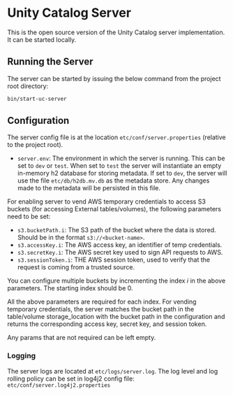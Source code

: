 # Unity Catalog Server

This is the open source version of the Unity Catalog server implementation. It can be started locally.

## Running the Server

The server can be started by issuing the below command from the project root directory:

```sh
bin/start-uc-server
```

## Configuration

The server config file is at the location `etc/conf/server.properties` (relative to the project root).

- `server.env`: The environment in which the server is running. This can be set to `dev` or `test`. When set to `test` the server will instantiate an empty in-memory h2 database for storing metadata. If set to `dev`, the server will use the file `etc/db/h2db.mv.db` as the metadata store. Any changes made to the metadata will be persisted in this file.

For enabling server to vend AWS temporary credentials to access S3 buckets (for accessing External tables/volumes),
the following parameters need to be set:

- `s3.bucketPath.i`: The S3 path of the bucket where the data is stored. Should be in the format `s3://<bucket-name>`.
- `s3.accessKey.i`: The AWS access key, an identifier of temp credentials.
- `s3.secretKey.i`: The AWS secret key used to sign API requests to AWS.
- `s3.sessionToken.i`: THE AWS session token, used to verify that the request is coming from a trusted source.

You can configure multiple buckets by incrementing the index <i>i</i> in the above parameters. The starting index should be 0.

All the above parameters are required for each index. For vending temporary credentials, the server matches the bucket path in the table/volume storage_location with the bucket path in the configuration and returns the corresponding access key, secret key, and session token.

Any params that are not required can be left empty.

### Logging

The server logs are located at `etc/logs/server.log`. The log level and log rolling policy can be set in log4j2 config file: `etc/conf/server.log4j2.properties`

